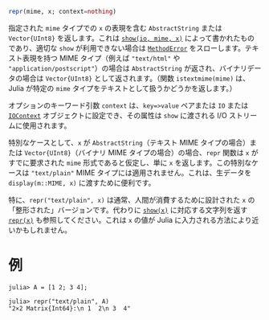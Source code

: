 ```julia
repr(mime, x; context=nothing)
```

指定された `mime` タイプでの `x` の表現を含む `AbstractString` または `Vector{UInt8}` を返します。これは [`show(io, mime, x)`](@ref) によって書かれたものであり、適切な `show` が利用できない場合は [`MethodError`](@ref) をスローします。テキスト表現を持つ MIME タイプ（例えば `"text/html"` や `"application/postscript"`）の場合は `AbstractString` が返され、バイナリデータの場合は `Vector{UInt8}` として返されます。（関数 `istextmime(mime)` は、Julia が特定の `mime` タイプをテキストとして扱うかどうかを返します。）

オプションのキーワード引数 `context` は、`key=>value` ペアまたは `IO` または [`IOContext`](@ref) オブジェクトに設定でき、その属性は `show` に渡される I/O ストリームに使用されます。

特別なケースとして、`x` が `AbstractString`（テキスト MIME タイプの場合）または `Vector{UInt8}`（バイナリ MIME タイプの場合）の場合、`repr` 関数は `x` がすでに要求された `mime` 形式であると仮定し、単に `x` を返します。この特別なケースは `"text/plain"` MIME タイプには適用されません。これは、生データを `display(m::MIME, x)` に渡すために便利です。

特に、`repr("text/plain", x)` は通常、人間が消費するために設計された `x` の「整形された」バージョンです。代わりに [`show(x)`](@ref) に対応する文字列を返す [`repr(x)`](@ref) も参照してください。これは `x` の値が Julia に入力される方法により近いかもしれません。

# 例

```jldoctest
julia> A = [1 2; 3 4];

julia> repr("text/plain", A)
"2×2 Matrix{Int64}:\n 1  2\n 3  4"
```
